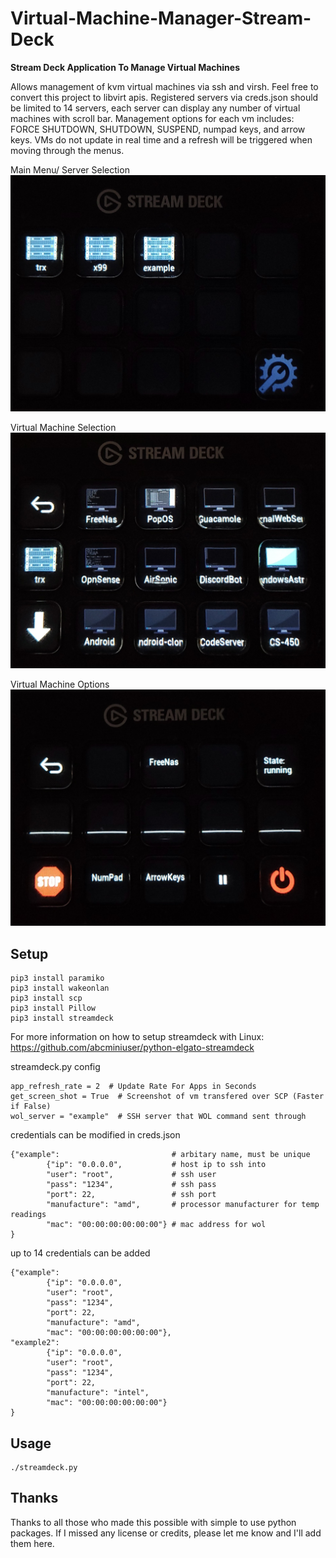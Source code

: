 # Virtual-Machine-Manager-Stream-Deck
**Stream Deck Application To Manage Virtual Machines**

Allows management of kvm virtual machines via ssh and virsh.  Feel free to convert this project to libvirt apis.  Registered servers via creds.json should be limited to 14 servers, each server can display any number of virtual machines with scroll bar.  Management options for each vm includes: FORCE SHUTDOWN, SHUTDOWN, SUSPEND, numpad keys, and arrow keys.  VMs do not update in real time and a refresh will be triggered when moving through the menus.

Main Menu/ Server Selection
![Pic](ReadMePictures/20210410_183652.jpg?raw=true "Title")

Virtual Machine Selection
![Pic](ReadMePictures/20210410_183438.jpg?raw=true "Title")

Virtual Machine Options
![Pic](ReadMePictures/20210410_183707.jpg?raw=true "Title")

## Setup

```
pip3 install paramiko
pip3 install wakeonlan
pip3 install scp
pip3 install Pillow
pip3 install streamdeck
```
For more information on how to setup streamdeck with Linux: https://github.com/abcminiuser/python-elgato-streamdeck

streamdeck.py config
```
app_refresh_rate = 2  # Update Rate For Apps in Seconds
get_screen_shot = True  # Screenshot of vm transfered over SCP (Faster if False)
wol_server = "example"  # SSH server that WOL command sent through
```

credentials can be modified in creds.json
```
{"example":                         # arbitary name, must be unique
        {"ip": "0.0.0.0",           # host ip to ssh into
        "user": "root",             # ssh user
        "pass": "1234",             # ssh pass
        "port": 22,                 # ssh port
        "manufacture": "amd",       # processor manufacturer for temp readings
        "mac": "00:00:00:00:00:00"} # mac address for wol
}
```

up to 14 credentials can be added
```
{"example":                      
        {"ip": "0.0.0.0",        
        "user": "root",           
        "pass": "1234",           
        "port": 22,                 
        "manufacture": "amd",       
        "mac": "00:00:00:00:00:00"},
"example2":                         
        {"ip": "0.0.0.0",           
        "user": "root",             
        "pass": "1234",             
        "port": 22,                 
        "manufacture": "intel",       
        "mac": "00:00:00:00:00:00"}
}
```

## Usage

```
./streamdeck.py
```

## Thanks

Thanks to all those who made this possible with simple to use python packages.  If I missed any license or credits, please let me know and I'll add them here.
